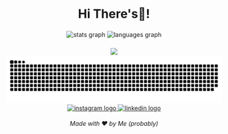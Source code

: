 <h1 align="center">Hi There's👋!</h1>

###

<div align="center">
  <img src="https://github-readme-stats.vercel.app/api?username=gilangfatahilah&show_icons=true&rank_icon=github&theme=react&include_all_commits=true&count_private=true" height="150" alt="stats graph"  /> 
  
  <img src="https://github-readme-stats.vercel.app/api/top-langs?username=gilangfatahilah&locale=en&hide_title=false&layout=compact&card_width=320&langs_count=5&theme=react&hide_border=false" height="150" alt="languages graph"  />
</div>

###

<div align="center">
  <img height="150" src="https://media.giphy.com/media/CRWdhM1XgJ7Pi/giphy.gif"  />
  <br>
  <img alt="snake eating my contributions" src="https://raw.githubusercontent.com/gilangfatahilah/gilangfatahilah/output/github-contribution-grid-snake.svg" />
  <br>
</div>

<div align="center">
  <a href="https://instagram.com/gilanqf" target="_blank">
    <img src="https://img.shields.io/static/v1?message=Instagram&logo=instagram&label=&color=E4405F&logoColor=white&labelColor=&style=for-the-badge" height="30" alt="instagram logo"  />
  </a>
  <a href="https://www.linkedin.com/in/gilang-fatahilah/" target="_blank">
    <img src="https://img.shields.io/static/v1?message=LinkedIn&logo=linkedin&label=&color=0077B5&logoColor=white&labelColor=&style=for-the-badge" height="30" alt="linkedin logo"  />
  </a>
</div>


<h6 align="center">Made with ❤️ by Me (probably)</h6>
